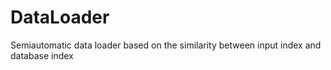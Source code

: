 # DataLoader
Semiautomatic data loader based on the similarity between input index and database index
